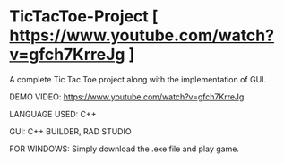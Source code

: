 # TicTacToe-Project [ https://www.youtube.com/watch?v=gfch7KrreJg ]
A complete Tic Tac Toe project along with the implementation of GUI.

DEMO VIDEO: https://www.youtube.com/watch?v=gfch7KrreJg

LANGUAGE USED: C++

GUI: C++ BUILDER, RAD STUDIO

FOR WINDOWS:
  Simply download the .exe file and play game.


